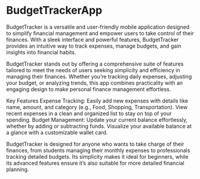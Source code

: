 # BudgetTrackerApp
BudgetTracker is a versatile and user-friendly mobile application designed to simplify financial management and empower users to take control of their finances. With a sleek interface and powerful features, BudgetTracker provides an intuitive way to track expenses, manage budgets, and gain insights into financial habits.


BudgetTracker stands out by offering a comprehensive suite of features tailored to meet the needs of users seeking simplicity and efficiency in managing their finances. Whether you’re tracking daily expenses, adjusting your budget, or analyzing trends, this app combines practicality with an engaging design to make personal finance management effortless.

Key Features
Expense Tracking:
Easily add new expenses with details like name, amount, and category (e.g., Food, Shopping, Transportation).
View recent expenses in a clean and organized list to stay on top of your spending.
Budget Management:
Update your current balance effortlessly, whether by adding or subtracting funds.
Visualize your available balance at a glance with a customizable wallet card.

BudgetTracker is designed for anyone who wants to take charge of their finances, from students managing their monthly expenses to professionals tracking detailed budgets. Its simplicity makes it ideal for beginners, while its advanced features ensure it’s also suitable for more detailed financial planning.

